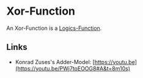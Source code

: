 # Xor-Function

An Xor-Function is a [Logics-Function](15000004.md).

## Links

- Konrad Zuses's Adder-Model: [https://youtu.be](https://youtu.be/PWj7toEOOG8#A&t=8m10s)
